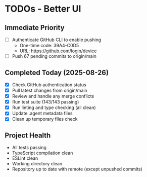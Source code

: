 # TODOs - Better UI

## Immediate Priority
- [ ] Authenticate GitHub CLI to enable pushing
  - One-time code: 39A4-C0D5
  - URL: https://github.com/login/device
- [ ] Push 67 pending commits to origin/main

## Completed Today (2025-08-26)
- [x] Check GitHub authentication status
- [x] Pull latest changes from origin/main
- [x] Review and handle any merge conflicts
- [x] Run test suite (143/143 passing)
- [x] Run linting and type checking (all clean)
- [x] Update .agent metadata files
- [x] Clean up temporary files check

## Project Health
- All tests passing
- TypeScript compilation clean
- ESLint clean
- Working directory clean
- Repository up to date with remote (except unpushed commits)